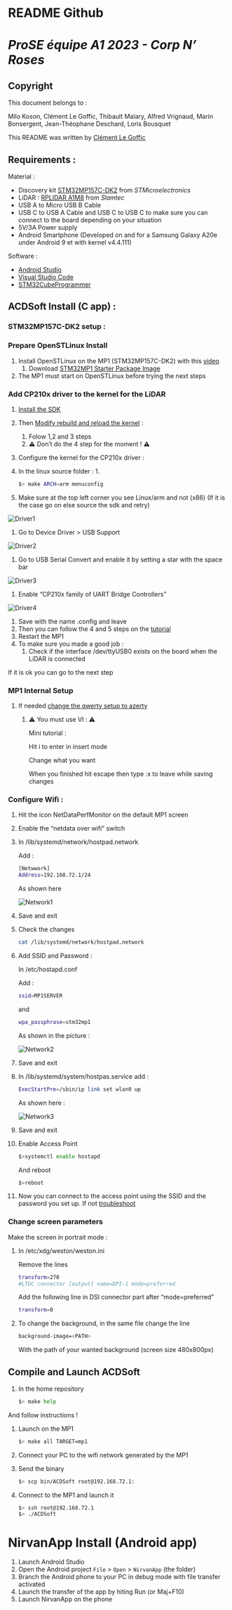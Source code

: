 # README Github

# ***ProSE équipe A1 2023 - Corp N’ Roses***

## Copyright

This document belongs to :

Milo Koson, Clément Le Goffic, Thibault Malary, Alfred Vrignaud, Marin Bonsergent, Jean-Théophane Deschard, Loris Bousquet

This README was written by [Clément Le Goffic](https://github.com/Upsylonbare/RobHotChiliPeppers)

## Requirements :

Material :

- Discovery kit [STM32MP157C-DK2](https://www.st.com/en/evaluation-tools/stm32mp157c-dk2.html) from *STMicroelectronics*
- LiDAR : [RPLIDAR A1M8](https://www.slamtec.com/en/Lidar/A1) from *Slamtec*
- USB A to Micro USB B Cable
- USB C to USB A Cable and USB C to USB C to make sure you can connect to the board depending on your situation
- 5V/3A Power supply
- Android Smartphone (Developed on and for a Samsung Galaxy A20e under Android 9 et with kernel v4.4.111)

Software :

- [Android Studio](https://developer.android.com/studio)
- [Visual Studio Code](https://code.visualstudio.com/)
- [STM32CubeProgrammer](https://www.st.com/en/development-tools/stm32cubeprog.html)

## ACDSoft Install (C app) :

### STM32MP157C-DK2 setup :

### Prepare OpenSTLinux Install

1. Install OpenSTLinux on the MP1 (STM32MP157C-DK2) with this [video](https://youtu.be/Ot8B30tc-3E)
    1. Download [STM32MP1 Starter Package Image](https://wiki.st.com/stm32mpu/wiki/STM32MP1_Starter_Package_-_images)
2. The MP1 must start on OpenSTLinux before trying the next steps

### Add CP210x driver to the kernel for the LiDAR

1. [Install the SDK](https://wiki.st.com/stm32mpu/wiki/Getting_started/STM32MP1_boards/STM32MP157x-DK2/Develop_on_Arm%C2%AE_Cortex%C2%AE-A7/Install_the_SDK) 
2. Then [Modify rebuild and reload the kernel](https://wiki.st.com/stm32mpu/wiki/Getting_started/STM32MP1_boards/STM32MP157x-DK2/Develop_on_Arm%C2%AE_Cortex%C2%AE-A7/Modify,_rebuild_and_reload_the_Linux%C2%AE_kernel) :
    1. Folow 1,2 and 3 steps 
    2. **⚠️** Don’t do the 4 step for the moment ! **⚠️**
3. Configure the kernel for the CP210x driver :
4. In the linux source folder :
    1. 
    
    ```bash
    $> make ARCH=arm menuconfig
    ```
    
5. Make sure at the top left corner you see Linux/arm and not (x86) (If it is the case go on else source the sdk and retry)

![Driver1](img/driver1.png)

1. Go to Device Driver > USB Support

![Driver2](img/driver2.png)

1. Go to USB Serial Convert and enable it by setting a star with the space bar

![Driver3](img/driver3.png)

1. Enable “CP210x family of UART Bridge Controllers”

![Driver4](img/driver4.png)

1. Save with the name .config and leave
2. Then you can follow the 4 and 5 steps on the [tutorial](https://wiki.st.com/stm32mpu/wiki/Getting_started/STM32MP1_boards/STM32MP157x-DK2/Develop_on_Arm%C2%AE_Cortex%C2%AE-A7/Modify,_rebuild_and_reload_the_Linux%C2%AE_kernel)
3. Restart the MP1
4. To make sure you made a good job :
    1. Check if the interface /dev/ttyUSB0 exists on the board when the LiDAR is connected

If it is ok you can go to the next step

### MP1 Internal Setup



1. If needed [change the qwerty setup to azerty](https://wiki.st.com/stm32mpu/wiki/How_to_configure_the_Weston_keyboard_layout)
    1. ⚠️ You must use VI : ⚠️
       
        Mini tutorial :
        
        Hit i to enter in insert mode
        
        Change what you want
        
        When you finished hit escape then type :x to leave while saving changes
        

### Configure Wifi :

1. Hit the icon NetDataPerfMonitor on the default MP1 screen
2. Enable the “netdata over wifi” switch
3. In /lib/systemd/network/hostpad.network 
   
    Add :
    
    ```bash
    [Netwwork]
    Address=192.168.72.1/24
    ```
    
    As shown here
    
    ![Network1](img/network1.png)
    
4.  Save and exit
5. Check the changes 
   
    ```bash
    cat /lib/systemd/network/hostpad.network
    ```
    
6. Add SSID and Password :
   
    In /etc/hostapd.conf
    
    Add :
    
    ```bash
    ssid=MP1SERVER
    ```
    
    and
    
    ```bash
    wpa_passphrase=stm32mp1
    ```
    
    As shown in the picture :
    
    ![Network2](img/network2.png)
    
7. Save and exit
8. In /lib/systemd/system/hostpas.service add :
   
    ```bash
    ExecStartPre=/sbin/ip link set wlan0 up
    ```
    
    As shown here :
    
    ![Network3](img/network3.png)
    
9. Save and exit
10. Enable Access Point
    
    ```bash
    $>systemctl enable hostapd
    ```
    
    And reboot
    
    ```bash
    $>reboot
    ```
    
11. Now you can connect to the access point using the SSID and the password you set up. If not [troubleshoot](https://wiki.st.com/stm32mpu/wiki/How_to_configure_a_wlan_interface_on_hotspot_mode)

### Change screen parameters

Make the screen in portrait mode :

1. In /etc/xdg/weston/weston.ini
   
    Remove the lines
    
    ```bash
    transform=270
    #LTDC connector [output] name=DPI-1 mode=preferred
    ```
    
    Add the following line in DSI connector part after “mode=preferred” 
    
    ```bash
    transform=0
    ```
    
2. To change the background, in the same file change the line
   
    ```bash
    background-image=<PATH>
    ```
    
    With the path of your wanted background (screen size 480x800px)
    

## Compile and Launch ACDSoft

1. In the home repository
   
    ```bash
    $> make help
    ```
    

And follow instructions !

1. Launch on the MP1
   
    ```bash
    $> make all TARGET=mp1
    ```
    
2. Connect your PC to the wifi network generated by the MP1
3. Send the binary
   
    ```bash
    $> scp bin/ACDSoft root@192.168.72.1:
    ```
    
4. Connect to the MP1 and launch it
   
    ```bash
    $> ssh root@192.168.72.1
    $> ./ACDSoft
    ```
    

# NirvanApp Install (Android app)

1. Launch Android Studio
2. Open the Android project `File` > `Open` > `NirvanApp` (the folder)
3. Branch the Android phone to your PC in debug mode with file transfer activated
4. Launch the transfer of the app by hiting Run  (or Maj+F10)
5. Launch NirvanApp on the phone